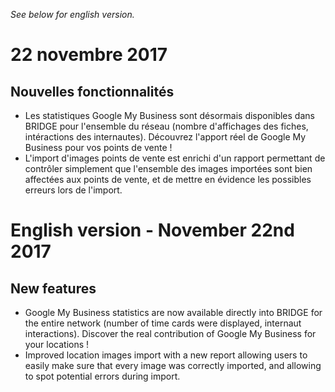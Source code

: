 *See below for english version.*

# 22 novembre 2017

## Nouvelles fonctionnalités
- Les statistiques Google My Business sont désormais disponibles dans BRIDGE pour l'ensemble du réseau (nombre d'affichages des fiches, intéractions des internautes). Découvrez l'apport réel de Google My Business pour vos points de vente ! 
- L'import d'images points de vente est enrichi d'un rapport permettant de contrôler simplement que l'ensemble des images importées sont bien affectées aux points de vente, et de mettre en évidence les possibles erreurs lors de l'import.

# English version - November 22nd 2017
## New features
- Google My Business statistics are now available directly into BRIDGE for the entire network (number of time cards were displayed, internaut interactions). Discover the real contribution of Google My Business for your locations !
- Improved location images import with a new report allowing users to easily make sure that every image was correctly imported, and allowing to spot potential errors during import.
